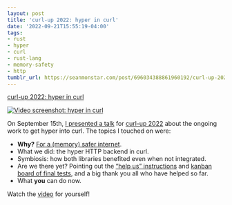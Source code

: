 ```yaml
---
layout: post
title: 'curl-up 2022: hyper in curl'
date: '2022-09-21T15:55:19-04:00'
tags:
- rust
- hyper
- curl
- rust-lang
- memory-safety
- http
tumblr_url: https://seanmonstar.com/post/696034388861960192/curl-up-2022-hyper-in-curl
---
```

[curl-up 2022: hyper in curl](https://www.youtube.com/watch?v=tXB9AkG1QwI)  

[![Video screenshot: hyper in curl](https://64.media.tumblr.com/b417117c480703e55933e855d38df581/697ae835eb4176e9-ec/s540x810/ccb6f67e2fccb8c6e5f43e36f4f17cb154e072d1.png)](https://www.youtube.com/watch?v=tXB9AkG1QwI)

On September 15th, [I presented a talk](https://www.youtube.com/watch?v=tXB9AkG1QwI) for [curl-up 2022](https://github.com/curl/curl-up/wiki/2022) about the ongoing work to get hyper into curl. The topics I touched on were:

- **Why?** [For a (memory) safer internet](https://seanmonstar.com/blog/how-using-hyper-in-curl-can-help-make-the-internet/).
- What we did: the hyper HTTP backend in curl.
- Symbiosis: how both libraries benefited even when not integrated.
- Are we there yet? Pointing out the [“help us” instructions](https://seanmonstar.com/blog/help-stabilize-hyper-in-curl/) and [kanban board of final tests](https://github.com/orgs/hyperium/projects/2/views/1), and a big thank you all who have helped so far.
- What **you** can do now.

Watch the [video](https://www.youtube.com/watch?v=tXB9AkG1QwI) for yourself!


